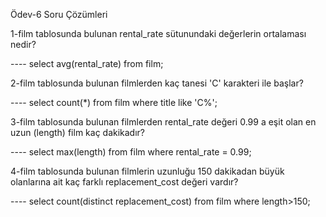 Ödev-6 Soru Çözümleri

1-film tablosunda bulunan rental_rate sütunundaki değerlerin ortalaması nedir?

---- select avg(rental_rate) from film;

2-film tablosunda bulunan filmlerden kaç tanesi 'C' karakteri ile başlar?

---- select count(*) from film where title like 'C%';

3-film tablosunda bulunan filmlerden rental_rate değeri 0.99 a eşit olan en uzun (length) film kaç dakikadır?

---- select max(length) from film where rental_rate = 0.99;

4-film tablosunda bulunan filmlerin uzunluğu 150 dakikadan büyük olanlarına ait kaç farklı replacement_cost değeri vardır?

---- select count(distinct replacement_cost) from film where length>150;
